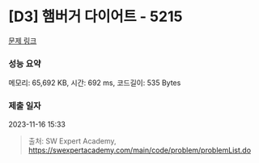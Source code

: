 # [D3] 햄버거 다이어트 - 5215 

[문제 링크](https://swexpertacademy.com/main/code/problem/problemDetail.do?contestProbId=AWT-lPB6dHUDFAVT) 

### 성능 요약

메모리: 65,692 KB, 시간: 692 ms, 코드길이: 535 Bytes

### 제출 일자

2023-11-16 15:33



> 출처: SW Expert Academy, https://swexpertacademy.com/main/code/problem/problemList.do
